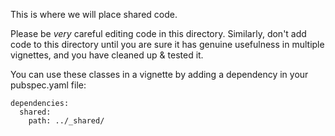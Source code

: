 This is where we will place shared code.

Please be _very_ careful editing code in this directory. Similarly, don't add code to this directory until you are sure it has genuine usefulness in multiple vignettes, and you have cleaned up & tested it.

You can use these classes in a vignette by adding a dependency in your pubspec.yaml file:

```
dependencies:
  shared:
    path: ../_shared/
```